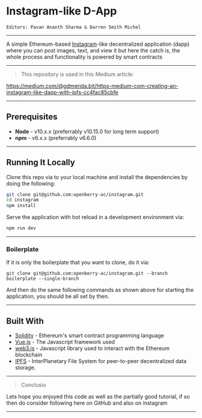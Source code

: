  # Instagram-like D-App 
  
```
Editors: Pavan Ananth Sharma & Darren Smith Michel
``` 

---------------------------------------------------------------------------------------------------------------------------------------------------------------------------------

A simple Ethereum-based [Instagram](https://www.instagram.com/)-like decentralized application (dapp) where you can post images, text, and view it but here the catch is, the whole process and functionality is powered by smart contracts

---------------------------------------------------------------------------------------------------------------------------------------------------------------------------------

>This repository is used in this Medium article:

https://medium.com/@gdmerida.bit/https-medium-com-creating-an-instagram-like-dapp-with-ipfs-cc4fac85cbfe

--------------------------------------------------------------------------------------------------------------------------------------------------------------------------------

## Prerequisites

* **Node** - v10.x.x (preferrably v10.15.0 for long term support)
* **npm** - v6.x.x (preferrably v6.6.0)

---------------------------------------------------------------------------------------------------------------------------------------------------------------------------------

## Running It Locally

Clone this repo via to your local machine and install the dependencies by doing the following:

```bash
git clone git@github.com:openberry-ac/instagram.git
cd instagram
npm install
```

Serve the application with hot reload in a development environment via:

```bash
npm run dev
```

---------------------------------------------------------------------------------------------------------------------------------------------------------------------------------

### Boilerplate

If it is only the boilerplate that you want to clone, do it via:

```
git clone git@github.com:openberry-ac/instagram.git --branch boilerplate --single-branch
```

And then do the same following commands as shown above for starting the application, you should be all set by then.

---------------------------------------------------------------------------------------------------------------------------------------------------------------------------------

## Built With

* [Solidity](https://solidity.readthedocs.io/en/v0.5.2/) - Ethereum's smart contract programming language
* [Vue.js](https://vuejs.org/) - The Javascript framework used
* [web3.js](https://github.com/ethereum/web3.js/) - Javascript library used to interact with the Ethereum blockchain
* [IPFS](https://docs.ipfs.io/) - InterPlanetary File System for peer-to-peer decentralized data storage. 

---------------------------------------------------------------------------------------------------------------------------------------------------------------------------------

>Conclusio

Lets hope you enjoyed this code as well as the partially good tutorial, if so then do consider following here on GitHub and also on instagram

---------------------------------------------------------------------------------------------------------------------------------------------------------------------------------


